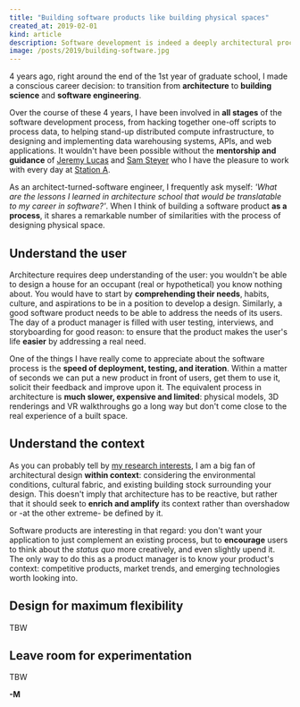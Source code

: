 ```yaml
---
title: "Building software products like building physical spaces"
created_at: 2019-02-01
kind: article
description: Software development is indeed a deeply architectural process
image: /posts/2019/building-software.jpg
---
```


4 years ago, right around the end of the 1st year of graduate school, I made a conscious career decision: to transition from **architecture** to **building science** and **software engineering**.

Over the course of these 4 years, I have been involved in **all stages** of the software development process, from hacking together one-off scripts to process data, to helping stand-up distributed compute infrastructure, to designing and implementing data warehousing systems, APIs, and web applications. It wouldn't have been possible without the **mentorship and guidance** of [Jeremy Lucas](https://jerluc.com) and [Sam Steyer](https://samsteyer.com) who I have the pleasure to work with every day at [Station A](https://stationa.com).

As an architect-turned-software engineer, I frequently ask myself: *'What are the lessons I learned in architecture school that would be translatable to my career in software?'*. When I think of building a software product **as a process**, it shares a remarkable number of similarities with the process of designing physical space.

## Understand the user

Architecture requires deep understanding of the user: you wouldn't be able to design a house for an occupant (real or hypothetical) you know nothing about. You would have to start by **comprehending their needs**, habits, culture, and aspirations to be in a position to develop a design. Similarly, a good software product needs to be able to address the needs of its users. The day of a product manager is filled with user testing, interviews, and storyboarding for good reason: to ensure that the product makes the user's life **easier** by addressing a real need.

One of the things I have really come to appreciate about the software process is the **speed of deployment, testing, and iteration**. Within a matter of seconds we can put a new product in front of users, get them to use it, solicit their feedback and improve upon it. The equivalent process in architecture is **much slower, expensive and limited**: physical models, 3D renderings and VR walkthroughs go a long way but don't come close to the real experience of a built space.

## Understand the context

As you can probably tell by [my research interests](https://manossaratsis.com/research), I am a big fan of architectural design **within context**: considering the environmental conditions, cultural fabric, and existing building stock surrounding your design. This doesn't imply that architecture has to be reactive, but rather that it should seek to **enrich and amplify** its context rather than overshadow or -at the other extreme- be defined by it.

Software products are interesting in that regard: you don't want your application to just complement an existing process, but to **encourage** users to think about the *status quo* more creatively, and even slightly upend it. The only way to do this as a product manager is to know your product's context: competitive products, market trends, and emerging technologies worth looking into.


## Design for maximum flexibility

TBW


## Leave room for experimentation

TBW

**-M**
